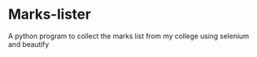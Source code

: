 # Marks-lister
A python program to collect the marks list from my college using selenium and beautify
